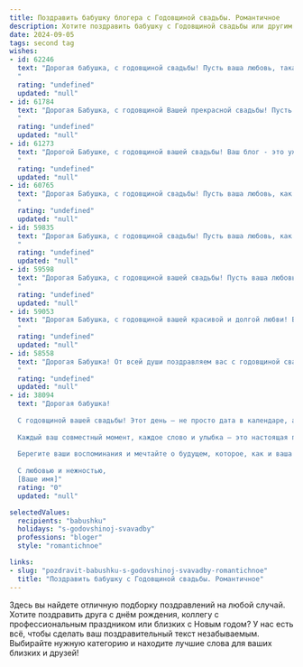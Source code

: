```yaml
---
title: Поздравить бабушку блогера с Годовщиной свадьбы. Романтичное
description: Хотите поздравить бабушку с Годовщиной свадьбы или другим праздником? Наш ИИ создаст незабываемое поздравление, а вы обязательно выделитесь среди других.  
date: 2024-09-05
tags: second tag
wishes:
- id: 62246
  text: "Дорогая бабушка, с годовщиной свадьбы! Пусть ваша любовь, такая же яркая и нежная, как в день вашей свадьбы,  продолжает цвести и радовать вас долгие годы. Ваша история любви – пример для всех нас,  и я горжусь тем, что вы моя любимая бабушка!
  "
  rating: "undefined"
  updated: "null"
- id: 61784
  text: "Дорогая Бабушка, с годовщиной Вашей прекрасной свадьбы! Пусть любовь, которая освещает Вашу жизнь, будет такой же яркой и нежной, как в день Вашего бракосочетания. Пусть каждый день приносит Вам радость, а Ваше блогерское творчество вдохновляет и радует Ваших подписчиков. Счастья Вам, здоровья и долгих лет в любви!
  "
  rating: "undefined"
  updated: "null"
- id: 61273
  text: "Дорогой Бабушке, с годовщиной вашей свадьбы! Ваш блог - это уже целая история любви, написанная яркими красками и искренними эмоциями. Пусть ваш путь будет таким же прекрасным, как и ваша любовь, полным счастья и нежности!
  "
  rating: "undefined"
  updated: "null"
- id: 60765
  text: "Дорогая Бабушка, с годовщиной свадьбы! Пусть ваша любовь, как винный букет, с каждым годом становится только крепче и ароматнее.  Желаю вам бесконечного счастья, нежности и ярких моментов, чтобы каждый день был наполнен теплом и любовью. С днем свадьбы, милые мои!
  "
  rating: "undefined"
  updated: "null"
- id: 59835
  text: "Дорогая Бабушка, с годовщиной свадьбы! Пусть ваша любовь, как и ваш блог, будет полна вдохновения, ярких красок и неиссякаемых эмоций! Желаю вам долгих лет счастья, нежности и взаимного обожания!
  "
  rating: "undefined"
  updated: "null"
- id: 59598
  text: "Дорогая Бабушка, с годовщиной вашей свадьбы! Пусть ваша любовь, как и ваши блоги, всегда будет яркой, интересной и вдохновляющей!
  "
  rating: "undefined"
  updated: "null"
- id: 59053
  text: "Дорогая Бабушка, с годовщиной вашей красивой и долгой любви! Вы – вдохновение для всех нас, настоящая пара, которая прошла через все трудности, сохраняя тепло и нежность друг к другу. Ваша история – прекрасный пример верности, заботы и понимания. Пусть каждый день вашей совместной жизни будет полон радости, счастья и любви!
  "
  rating: "undefined"
  updated: "null"
- id: 58558
  text: "Дорогая Бабушка! От всей души поздравляем вас с годовщиной свадьбы! Пусть эта дата станет еще одной страницей в вашей удивительной истории любви, полной нежности, верности и радости.  Желаем вам долгих лет жизни,  крепкого здоровья,  мира,  счастья и вдохновения!  Ваш блог – это источник тепла, мудрости и света для многих!
  "
  rating: "undefined"
  updated: "null"
- id: 38094
  text: "Дорогая бабушка!
  
  С годовщиной вашей свадьбы! Этот день — не просто дата в календаре, а целый мир, наполненный любовью и теплом, который вы создали вместе. Вы — настоящие мастера романтики, и ваша история вдохновляет нас всех.
  
  Каждый ваш совместный момент, каждое слово и улыбка — это настоящая поэзия жизни. Пусть ваша любовь продолжает расцветать, как самый яркий цветок, и приносить радость не только вам, но и всем вокруг. Вы — пример, как можно счастливо и гармонично жить вместе, и ваша мудрость безмерно ценна для нас.
  
  Берегите ваши воспоминания и мечтайте о будущем, которое, как и ваша любовь, станет только более прекрасным с каждым годом.
  
  С любовью и нежностью,
  [Ваше имя]"
  rating: "0"
  updated: "null"

selectedValues:
  recipients: "babushku"
  holidays: "s-godovshinoj-svavadby"
  professions: "bloger"
  style: "romantichnoe"

links:
- slug: "pozdravit-babushku-s-godovshinoj-svavadby-romantichnoe"
  title: "Поздравить бабушку с Годовщиной свадьбы. Романтичное"
---
```


Здесь вы найдете отличную подборку поздравлений на любой случай. 
Хотите поздравить друга с днём рождения, коллегу с профессиональным праздником или близких с Новым годом? У нас есть всё, чтобы сделать ваш поздравительный текст незабываемым. Выбирайте нужную категорию и находите лучшие слова для ваших близких и друзей!
